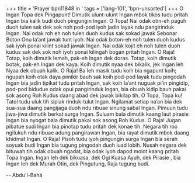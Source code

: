 +++
title = 'Prayer bpn11848 in '
tags = ['lang-101', 'bpn-unsorted']
+++
O Ingan Topa dek Pingapunt! Dimutik ulunt-ulunt Ingan mbok tikos tudu pritah Ingan bia kalik budi duoh pingungin Ingan. O Topa! Nai odak otin-eh paguh duoh tulen sak dek sok noh pod-pod iyoh jadin layak ndu pangirinduk Ingan. Nai odak roh eh noh tulen duoh kudus sak sokad jawak Sebonar Boton Onu la’ant jawak tunt iyoh. Nai odak boton-eh noh tulen duoh kudus sak iyoh ponai kilint sokad jawak Ingan. Nai odak kojit eh noh tulen duoh kudus sak dek sok noh iyoh ponai kilingah bogan pritah Ingan. 
O Raja! Totap, koih dimutik lemah, pak-eh Ingan dek doras. Totap, koih dimutik botak, pak-eh Ingan dek kaya. Koih dimutik nyaa dek bikalik, jek Ingan leh Nyaa dek obuah kalik. O Raja! Ba leh masik tudu koih bia ngapunt koih; ngupah koih otak daya pimikir bauh sak koih pod-pod layak tudu pingodah Ingan bia jadin tipikat tudu pritah Ingan, sak koih la’ant nuguak pi’in pingidip, pod-pod bidudue odak opui pangirinduk Ingan, bia obuah kidip bauh pakai sok asong Roh Kudus daang abad dek jawak bikilap tih.
O Topa, Topa ku! Tatol tudu uluk tih sipiak rinduk-tulut Ingan. Ngilamat setiap na’an bia dek sua-sua daang pangijaga duoh ndu ribuae sinung sabal Ingan. Pimuun tudu jiwa-jiwa dimutik berkat surga Ingan. Suluam bala dimutik kaang laut pirasie Ingan bia nyogat bala dimutik pakai sok asong Roh Kudus.
O Raja! Jugan pibatue sudi Ingan bia pinotap tudu pritah dek konae tih. Negara tih roo ngilukuh ndu ribuae adung pangirawan Ingan, bia rayat dimutik mbok daang khidmat Ingan. O Raja! Pisoh tudu iyoh pingungin surga Ingan bia serah soyuak budi Ingan bia tugung pingodah duoh luad lobih. Nusah negara dek bituwah tih odak obuah ngadat, bia odak iyoh dapod molot kaang pritah Topa Ingan. 
Ingan leh dek bikuasa, dek Ogi Kuasa Ayuh, dek Pirasie , bia Ingan leh dek Murah Otin, dek Pingutung, Raja tugung budi.

-- Abdu'l-Bahá
